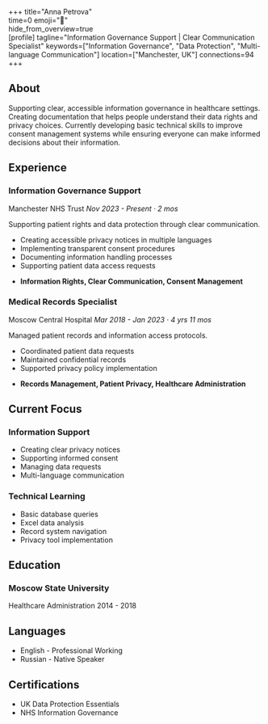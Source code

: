 +++ 
title="Anna Petrova"  
time=0 
emoji="👤"  
hide_from_overview=true  
[profile] 
tagline="Information Governance Support | Clear Communication Specialist" 
keywords=["Information Governance", "Data Protection", "Multi-language Communication"] 
location=["Manchester, UK"] 
connections=94 
+++

## About

Supporting clear, accessible information governance in healthcare settings. Creating documentation that helps people understand their data rights and privacy choices. Currently developing basic technical skills to improve consent management systems while ensuring everyone can make informed decisions about their information.

## Experience

### Information Governance Support

Manchester NHS Trust
_Nov 2023 - Present · 2 mos_

Supporting patient rights and data protection through clear communication.

- Creating accessible privacy notices in multiple languages
- Implementing transparent consent procedures
- Documenting information handling processes
- Supporting patient data access requests

* **Information Rights, Clear Communication, Consent Management**

### Medical Records Specialist

Moscow Central Hospital
_Mar 2018 - Jan 2023 · 4 yrs 11 mos_

Managed patient records and information access protocols.

- Coordinated patient data requests
- Maintained confidential records
- Supported privacy policy implementation

* **Records Management, Patient Privacy, Healthcare Administration**

## Current Focus

### Information Support

- Creating clear privacy notices
- Supporting informed consent
- Managing data requests
- Multi-language communication

### Technical Learning

- Basic database queries
- Excel data analysis
- Record system navigation
- Privacy tool implementation

## Education

### Moscow State University

Healthcare Administration
2014 - 2018

## Languages

- English - Professional Working
- Russian - Native Speaker

## Certifications

- UK Data Protection Essentials
- NHS Information Governance
